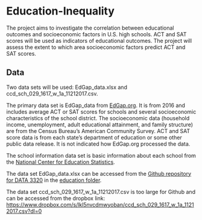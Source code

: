 # Education-Inequality
The project aims to investigate the correlation between educational outcomes and socioeconomic factors in U.S. high schools. ACT and SAT scores will be used as indicators of educational outcomes. The project will assess the extent to which area socioeconomic factors predict ACT and SAT scores.

## Data
Two data sets will be used: EdGap_data.xlsx and ccd_sch_029_1617_w_1a_11212017.csv. 

The primary data set is EdGap_data from [EdGap.org](edgap.org). It is from 2016 and includes average ACT or SAT scores for schools and several socioeconomic characteristics of the school district. The socioeconomic data (household income, unemployment, adult educational attainment, and family structure) are from the Census Bureau’s American Community Survey. ACT and SAT score data is from each state’s department of education or some other public data release. It is not indicated how EdGap.org processed the data.

The school information data set is basic information about each school from the [National Center for Education Statistics](https://nces.ed.gov/ccd/pubschuniv.asp).

The data set EdGap_data.xlsx can be accessed from the [Github repository for DATA 3320](https://github.com/brian-fischer/DATA-3320) in the [education folder](https://github.com/brian-fischer/DATA-3320/tree/main/education). 

The data set ccd_sch_029_1617_w_1a_11212017.csv is too large for Github and can be accessed from the dropbox link:
https://www.dropbox.com/s/lkl5nvcdmwyoban/ccd_sch_029_1617_w_1a_11212017.csv?dl=0
